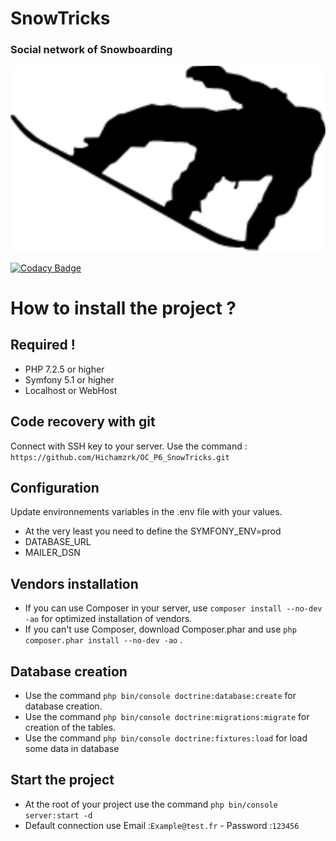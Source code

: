 # SnowTricks
### Social network of Snowboarding
![GitHub Logo](/public/images/favicon.png)

[![Codacy Badge](https://app.codacy.com/project/badge/Grade/0c0e4612508c42edb9cc18a8960bcdd8)](https://www.codacy.com/manual/Hichamzrk/OC_P6_SnowTricks/dashboard?utm_source=github.com&amp;utm_medium=referral&amp;utm_content=Hichamzrk/OC_P6_SnowTricks&amp;utm_campaign=Badge_Grade)

# How to install the project ?

## Required !

- PHP 7.2.5 or higher
- Symfony 5.1 or higher
- Localhost or WebHost

## Code recovery with git

Connect with SSH key to your server.
Use the command : `https://github.com/Hichamzrk/OC_P6_SnowTricks.git`

## Configuration

Update environnements variables in the .env file with your values. 

- At the very least you need to define the SYMFONY_ENV=prod
- DATABASE_URL
- MAILER_DSN

## Vendors installation

- If you can use Composer in your server, use `composer install --no-dev -ao` for optimized installation of vendors.
- If you can't use Composer, download Composer.phar and use `php composer.phar install --no-dev -ao` .

## Database creation

- Use the command `php bin/console doctrine:database:create` for database creation.
- Use the command `php bin/console doctrine:migrations:migrate` for creation of the tables.
- Use the command `php bin/console doctrine:fixtures:load` for load some data in database

## Start the project

- At the root of your project use the command `php bin/console server:start -d`
- Default connection use Email :`Example@test.fr` - Password :`123456`
